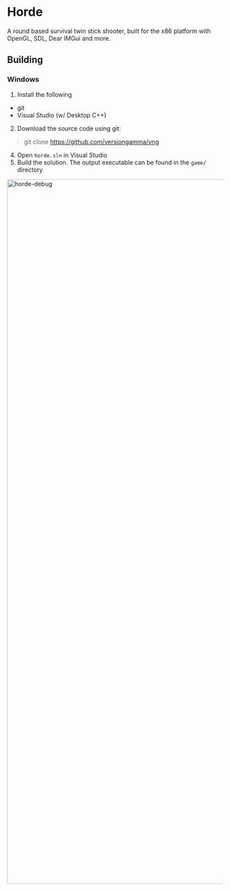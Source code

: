 # Horde
A round based survival twin stick shooter, built for the x86 platform with OpenGL, SDL, Dear IMGui and more.

## Building 
### Windows

1. Install the following
 - git
 - Visual Studio (w/ Desktop C++)
 
2. Download the source code using git:
 > git clone https://github.com/versiongamma/vng

4. Open `horde.sln` in Visual Studio
5. Build the solution. The output executable can be found in the `game/` directory

<img width="1641" alt="horde-debug" src="https://github.com/versiongamma/horde/assets/37131904/469f1723-8e2f-4d39-adb8-4cf15939e1ee">
